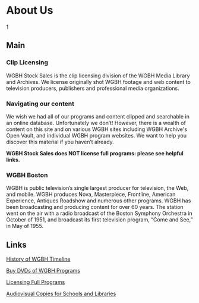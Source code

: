 # About Us

1

## Main
### Clip Licensing 

WGBH Stock Sales is the clip licensing division of the WGBH Media Library and Archives. We license originally shot WGBH footage and web content to television producers, publishers and professional media organizations.   

### Navigating our content
We wish we had all of our programs and content clipped and searchable in an online database.  Unfortunately we don’t!  However, there is a wealth of content on this site and on various WGBH sites including WGBH Archive's Open Vault, and individual WGBH program websites.  We want to help you discover this material if you haven’t already. 

**WGBH Stock Sales does NOT license full programs: please see helpful links.**

### WGBH Boston 
WGBH is public television’s single largest producer for television, the Web, and mobile.  WGBH produces Nova, Masterpiece, Frontline, American Experience, Antiques Roadshow and numerous other programs.  WGBH has been broadcasting and producing content for over 60 years. The station went on the air with a radio broadcast of the Boston Symphony Orchestra in October of 1951, and broadcast its first television program, “Come and See,” in May of 1955. 

## Links

[History of WGBH Timeline](http://www.wgbh.org/wgbhtimeline/index.cfm)
 
[Buy DVDs of WGBH Programs](http://www.shoppbs.org)

[Licensing Full Programs](http://www.pbsdistribution.org)

[Audiovisual Copies for Schools and Libraries](mailto:jena_perrone@wgbh.org)
